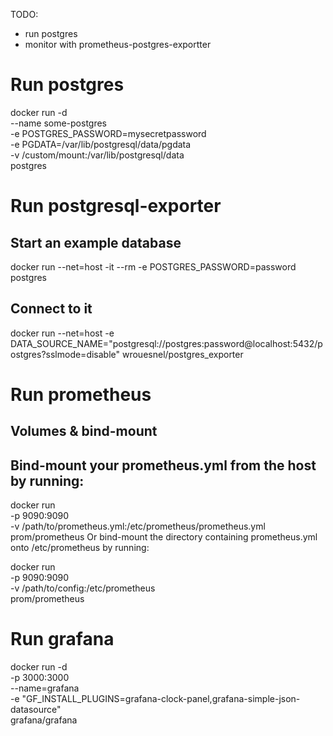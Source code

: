 
TODO: 
- run postgres
- monitor with prometheus-postgres-exportter


# Run postgres 
docker run -d \
    --name some-postgres \
    -e POSTGRES_PASSWORD=mysecretpassword \
    -e PGDATA=/var/lib/postgresql/data/pgdata \
    -v /custom/mount:/var/lib/postgresql/data \
    postgres


# Run postgresql-exporter

## Start an example database
docker run --net=host -it --rm -e POSTGRES_PASSWORD=password postgres
## Connect to it
docker run --net=host -e DATA_SOURCE_NAME="postgresql://postgres:password@localhost:5432/postgres?sslmode=disable" wrouesnel/postgres_exporter

# Run prometheus

## Volumes & bind-mount
## Bind-mount your prometheus.yml from the host by running:

docker run \
    -p 9090:9090 \
    -v /path/to/prometheus.yml:/etc/prometheus/prometheus.yml \
    prom/prometheus
Or bind-mount the directory containing prometheus.yml onto /etc/prometheus by running:

docker run \
    -p 9090:9090 \
    -v /path/to/config:/etc/prometheus \
    prom/prometheus

# Run grafana

docker run -d \
  -p 3000:3000 \
  --name=grafana \
  -e "GF_INSTALL_PLUGINS=grafana-clock-panel,grafana-simple-json-datasource" \
  grafana/grafana


